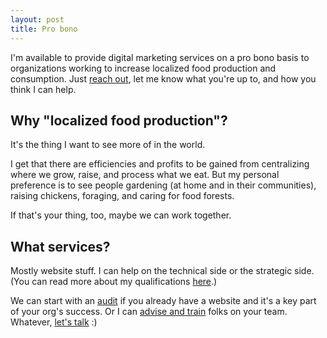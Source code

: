 ```yaml
---
layout: post
title: Pro bono
---
```


I'm available to provide digital marketing services on a pro bono basis to organizations working to increase localized food production and consumption. Just [reach out](/contact), let me know what you're up to, and how  you think I can help.

## Why "localized food production"?

It's the thing I want to see more of in the world. 

I get that there are efficiencies and profits to be gained from centralizing where we grow, raise, and process what we eat. But my personal preference is to see people gardening (at home and in their communities), raising chickens, foraging, and caring for food forests.

If that's your thing, too, maybe we can work together.

## What services?

Mostly website stuff. I can help on the technical side or the strategic side. (You can read more about my qualifications [here](/work).)

We can start with an [audit](/audit) if you already have a website and it's a key part of your org's success. Or I can [advise and train](/coaching) folks on your team. Whatever, [let's talk](/contact) :)
